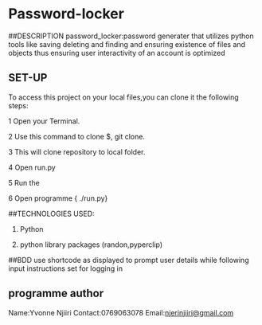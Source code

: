 # Password-locker

##DESCRIPTION
password_locker:password generater that utilizes python tools like saving deleting and finding and ensuring existence of files and objects thus ensuring user interactivity 
of an account is optimized

## SET-UP
To access this project on your local files,you can clone it the following steps:

1 Open your Terminal.

2 Use this command to clone $, git clone.

3 This will clone repository to local folder.

4 Open run.py                                                                                            

5 Run the 

6 Open programme { ./run.py}

##TECHNOLOGIES USED:
1. Python

2. python library packages (randon,pyperclip)

##BDD
use shortcode as displayed to prompt user details while following input instructions  set  for logging in

## programme author
Name:Yvonne Njiiri 
Contact:0769063078
Email:njerinjiiri@gmail.com
